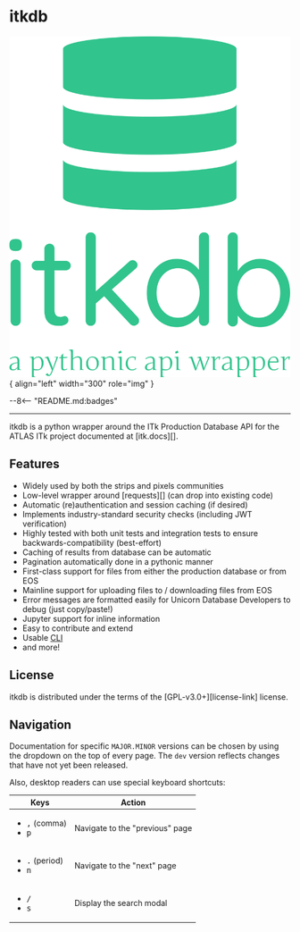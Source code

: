 # itkdb

![itkdb logo](assets/images/logo.svg){ align="left" width="300" role="img" }

--8<-- "README.md:badges"

---

itkdb is a python wrapper around the ITk Production Database API for the ATLAS
ITk project documented at [itk.docs][].

## Features

<!-- prettier-ignore-start -->

- Widely used by both the strips and pixels communities
- Low-level wrapper around [requests][] (can drop into existing code)
- Automatic (re)authentication and session caching (if desired)
- Implements industry-standard security checks (including JWT verification)
- Highly tested with both unit tests and integration tests to ensure backwards-compatibility (best-effort)
- Caching of results from database can be automatic
- Pagination automatically done in a pythonic manner
- First-class support for files from either the production database or from EOS
- Mainline support for uploading files to / downloading files from EOS
- Error messages are formatted easily for Unicorn Database Developers to debug (just copy/paste!)
- Jupyter support for inline information
- Easy to contribute and extend
- Usable [CLI](reference/cli/)
- and more!

<!-- prettier-ignore-end -->

## License

itkdb is distributed under the terms of the [GPL-v3.0+][license-link] license.

## Navigation

Documentation for specific `MAJOR.MINOR` versions can be chosen by using the
dropdown on the top of every page. The `dev` version reflects changes that have
not yet been released.

Also, desktop readers can use special keyboard shortcuts:

| Keys                                                         | Action                          |
| ------------------------------------------------------------ | ------------------------------- |
| <ul><li><kbd>,</kbd> (comma)</li><li><kbd>p</kbd></li></ul>  | Navigate to the "previous" page |
| <ul><li><kbd>.</kbd> (period)</li><li><kbd>n</kbd></li></ul> | Navigate to the "next" page     |
| <ul><li><kbd>/</kbd></li><li><kbd>s</kbd></li></ul>          | Display the search modal        |
